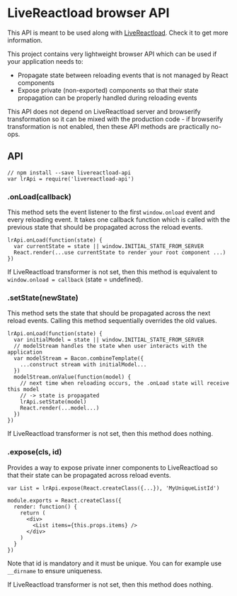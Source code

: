 # LiveReactload browser API

This API is meant to be used along with [LiveReactload](https://github.com/milankinen/livereactload). 
Check it to get more information.

This project contains very lightweight browser API which can be used if
your application needs to:

 * Propagate state between reloading events that is not managed by React components
 * Expose private (non-exported) components so that their state propagation can be properly
   handled during reloading events

This API does not depend on LiveReactload server and browserify transformation
so it can be mixed with the production code - if browserify transformation is not
enabled, then these API methods are practically no-ops.

## API

    // npm install --save livereactload-api
    var lrApi = require('livereactload-api')

### .onLoad(callback)

This method sets the event listener to the first `window.onload` event 
and every reloading event. It takes one callback function which is called
with the previous state that should be propagated across the reload events.

    lrApi.onLoad(function(state) {
      var currentState = state || window.INITIAL_STATE_FROM_SERVER
      React.render(...use currentState to render your root component ...)
    })

If LiveReactload transformer is not set, then this method is equivalent to
`window.onload = callback` (state = undefined).
    
### .setState(newState)
    
This method sets the state that should be propagated across the next reload
events. Calling this method sequentially overrides the old values.
  
    lrApi.onLoad(function(state) {
      var initialModel = state || window.INITIAL_STATE_FROM_SERVER
      // modelStream handles the state when user interacts with the application
      var modelStream = Bacon.combineTemplate({
        ...construct stream with initialModel...
      })
      modelStream.onValue(function(model) {
        // next time when reloading occurs, the .onLoad state will receive this model
        // -> state is propagated 
        lrApi.setState(model)
        React.render(...model...)
      })
    })

If LiveReactload transformer is not set, then this method does nothing.

### .expose(cls, id)

Provides a way to expose private inner components to LiveReactload so that
their state can be propagated across reload events.

    var List = lrApi.expose(React.createClass({...}), 'MyUniqueListId')
    
    module.exports = React.createClass({
      render: function() {
        return (
          <div>
            <List items={this.props.items} />
          </div>
        )
      }
    })
    
Note that id is mandatory and it must be unique. You can for example use `__dirname` 
to ensure uniqueness.

If LiveReactload transformer is not set, then this method does nothing.
